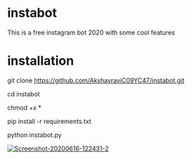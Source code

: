 # instabot
This is a free instagram bot 2020 with some cool features
# installation

git clone https://github.com/AkshayraviC09YC47/instabot.git

cd instabot

chmod +x *

pip install -r requirements.txt

python instabot.py


<a href="https://ibb.co/pJ20Gys"><img src="https://i.ibb.co/4PWm9dD/Screenshot-20200616-122431-2.png" alt="Screenshot-20200616-122431-2" border="0"></a>
